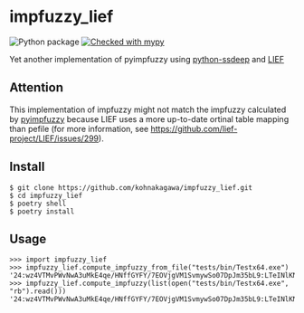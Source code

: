 impfuzzy_lief
=====================================

![Python package](https://github.com/kohnakagawa/impfuzzy_lief/workflows/Python%20package/badge.svg)
[![Checked with mypy](http://www.mypy-lang.org/static/mypy_badge.svg)](http://mypy-lang.org/)


Yet another implementation of pyimpfuzzy using [python-ssdeep](https://github.com/DinoTools/python-ssdeep) and [LIEF](https://github.com/lief-project/LIEF)

**Attention**
-------------------------------------
This implementation of impfuzzy might not match the impfuzzy calculated by [pyimpfuzzy](https://github.com/JPCERTCC/impfuzzy/tree/master/pyimpfuzzy) because LIEF uses a more up-to-date ortinal table mapping than pefile (for more information, see https://github.com/lief-project/LIEF/issues/299).

Install
-------------------------------------

```
$ git clone https://github.com/kohnakagawa/impfuzzy_lief.git
$ cd impfuzzy_lief
$ poetry shell
$ poetry install
```

Usage
-------------------------------------

```
>>> import impfuzzy_lief
>>> impfuzzy_lief.compute_impfuzzy_from_file("tests/bin/Testx64.exe")
'24:wz4VTMvPWvNwA3uMkE4qe/HNffGYFY/7EOVjgVM1SvmywSo07DpJm35bL9:LTeINlKNiwd4S325bL9'
>>> impfuzzy_lief.compute_impfuzzy(list(open("tests/bin/Testx64.exe", "rb").read()))
'24:wz4VTMvPWvNwA3uMkE4qe/HNffGYFY/7EOVjgVM1SvmywSo07DpJm35bL9:LTeINlKNiwd4S325bL9'
```

